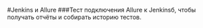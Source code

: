 #Jenkins и Allure
###Тест подключения Allure к Jenkinsб, чтобы получать отчёты и собирать историю тестов.